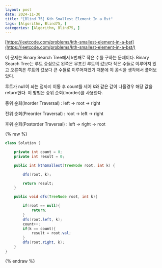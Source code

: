 ```yaml
---
layout: post
date: 2024-11-30
title: "[Blind 75] Kth Smallest Element In a Bst"
tags: [Algorithm, Blind75, ]
categories: [Algorithm, Blind75, ]
---
```



[https://leetcode.com/problems/kth-smallest-element-in-a-bst](https://leetcode.com/problems/kth-smallest-element-in-a-bst/)


이 문제는 Binary Search Tree에서 k번째로 작은 수를 구하는 문제이다. Binary Search Tree는 루트 중심으로 왼쪽은 무조건 루트의 값보다 작은 수들로 이루어져 있고 오른쪽은 루트의 값보다 큰 수들로 이루어져있기 때문에 이 공식을 생각해서 풀어보았다. 


루트가 null이 되는 점까지 이동 후 count를 세어 k와 같은 값이 나올경우 해당 값을 return한다. 이 방법은 중위 순회(Inorder)를 사용한다. 


중위 순회(Inorder Traversal) : left → root → right 


전위 순회(Preorder Traversal) : root → left → right


후위 순회(Postorder Traversal) : left → right → root



{% raw %}
```java
class Solution {

    private int count = 0;
    private int result = 0;

    public int kthSmallest(TreeNode root, int k) {

        dfs(root, k);

        return result;
    }

    public void dfs(TreeNode root, int k){

        if(root == null){
            return;
        }
        dfs(root.left, k);
        count++;        
        if(k == count){
            result = root.val;
        }
        dfs(root.right, k);
    }
}
```
{% endraw %}


